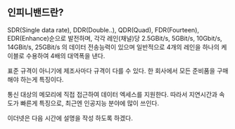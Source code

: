 ## 인피니밴드란?

SDR(Single data rate), DDR(Double..), QDR(Quad), FDR(Fourteen), EDR(Enhance)순으로 발전하며, 각각 레인(채널)당 2.5GBit/s, 5GBit/s, 10Gbit/s, 14GBit/s, 25GBit/s 의 데이터 전송능력이 있으며 일반적으로 4개의 레인을 하나의 케이블로 수용하여 4배의 대역폭을 낸다.

표준 규격이 아니기에 제조사마다 규격이 다를 수 있다. 한 회사에서 모든 준비품을 구매 해야 하는게 특징이다.

통신 대상의 메모리에 직접 접근하여 데이터 엑세스를 지원한다. 따라서 지연시간과 속도가 빠른게 특징으로, 최근엔 인공지능 분야에 많이 쓰인다.

이더넷은 다음 시간에 설명을 작성 하도록 하겠다.

